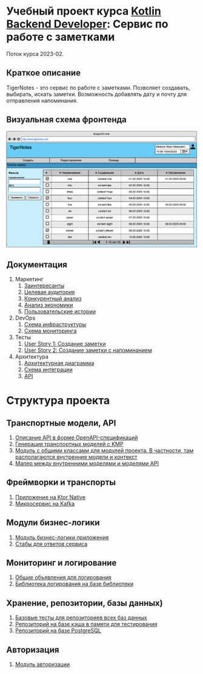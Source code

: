 # Учебный проект курса [Kotlin Backend Developer](https://otus.ru/lessons/kotlin/?int_source=courses_catalog&int_term=programming): Сервис по работе с заметками
Поток курса 2023-02.

## Краткое описание
TigerNotes - это сервис по работе с заметками. Позволяет создавать, выбирать, искать заметки. Возможность добавлять дату и почту для отправления напоминания.

## Визуальная схема фронтенда

![Макет фронта](imgs/design-layout.png)

## Документация

1. Маркетинг
    1. [Заинтересанты](./docs/01-marketing/02-stakeholders.md)
    2. [Целевая аудитория](./docs/01-marketing/01-target-audience.md)
    3. [Конкурентный анализ](./docs/01-marketing/03-concurrency.md)
    4. [Анализ экономики](./docs/01-marketing/04-economy.md)
    5. [Пользовательские истории](./docs/01-marketing/05-user-stories.md)
2. DevOps
    1. [Схема инфраструктуры](./docs/02-devops/01-infrastruture.md)
    2. [Схема мониторинга](./docs/02-devops/02-monitoring.md)
3. Тесты
   1. [User Story 1: Создание заметки](./docs/03-testing/user-story-0001.md)
   2. [User Story 2: Создание заметки с напоминанием](./docs/03-testing/user-story-0002.md)
4. Архитектура
   1. [Архитектурная диаграмма](./docs/04-architecture/01-arch.md)
   2. [Схема интеграции](./docs/04-architecture/02-integration.md)
   3. [API](./docs/04-architecture/03-api.md)

# Структура проекта

## Транспортные модели, API
1. [Описание API в форме OpenAPI-спецификаций](./specs/specs-note.yaml)
2. [Генерация транспортных моделей с KMP](./tn-api-kmp)
3. [Модуль с общими классами для модулей проекта. В частности, там располагаются внутренние модели и контекст](./tn-common)
4. [Мапер между внутренними моделями и моделями API](./tn-mappers)

## Фреймворки и транспорты
1. [Приложение на Ktor Native](./tn-app-ktor)
2. [Микросервис на Kafka](./tn-app-kafka)

## Модули бизнес-логики
1. [Модуль бизнес-логики приложения](./tn-app-biz)
2. [Стабы для ответов сервиса](./tn-stubs)

## Мониторинг и логирование
1. [Общие объявления для логирования](tn-lib-logging-common)
2. [Библиотека логирования на базе библиотеки](tn-lib-logging-kermit)

## Хранение, репозитории, базы данных)
1. [Базовые тесты для репозиториев всех баз данных](tn-repo-tests)
2. [Репозиторий на базе кэша в памяти для тестирования](tn-repo-in-memory)
3. [Репозиторий на базе PostgreSQL](tn-repo-postgresql)

## Авторизация
1. [Модуль авторизации](tn-app-auth)